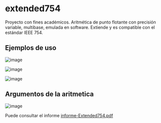 # extended754
Proyecto con fines académicos. Aritmética de punto flotante con precisión variable, multibase, emulada en software. Extiende y es compatible con el estándar IEEE 754.

## Ejemplos de uso

![image](https://user-images.githubusercontent.com/93363464/191823860-14dbad65-5687-4605-8580-fd9fe14257ec.png)


![image](https://user-images.githubusercontent.com/93363464/191821466-e75def55-d998-4a6d-9f76-2ec8192b5724.png)


![image](https://user-images.githubusercontent.com/93363464/191821538-68b36deb-1da6-4738-bc84-87896bd5d251.png)


## Argumentos de la aritmetica

![image](https://user-images.githubusercontent.com/93363464/191821625-e0f02f70-bf37-4a63-b82f-66a4ee423b2a.png)

Puede consultar el informe [informe-Extended754.pdf](https://github.com/0xJuanPa/extended754/files/9628506/informe-Extended754.pdf)
